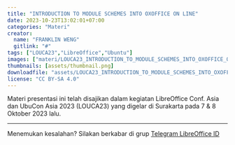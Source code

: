 ```yaml
---
title: "INTRODUCTION TO MODULE SCHEMES INTO OXOFFICE ON LINE"
date: 2023-10-23T13:02:01+07:00
categories: "Materi"
creator: 
  name: "FRANKLIN WENG"
  gitlink: "#"
tags: ["LOUCA23","LibreOffice","Ubuntu"]
images: ["materi/LOUCA23_INTRODUCTION_TO_MODULE_SCHEMES_INTO_OXOFFICE_ON_LINE_by_FRANKLIN_WENG/thumbnail.png"]
thumbnails: [assets/thumbnail.png]
downloadfile: "assets/LOUCA23_INTRODUCTION_TO_MODULE_SCHEMES_INTO_OXOFFICE_ON_LINE_by_FRANKLIN_WENG.zip"
license: "CC BY-SA 4.0"
---
```


Materi presentasi ini telah disajikan dalam kegiatan LibreOffice Conf. Asia dan UbuCon Asia 2023 (LOUCA23) yang digelar di Surakarta pada 7 & 8 Oktober 2023 lalu.

---
Menemukan kesalahan? Silakan berkabar di grup [Telegram LibreOffice ID](https://t.me/LibreOfficeID)

